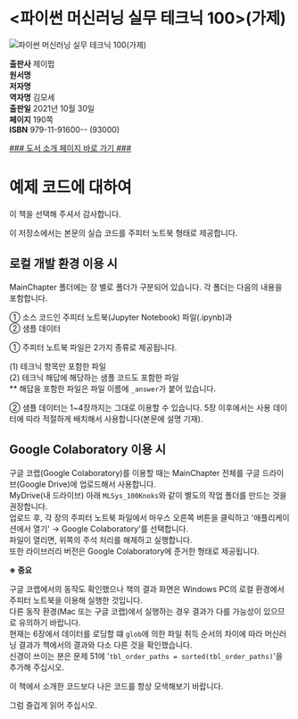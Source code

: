 # <파이썬 머신러닝 실무 테크닉 100>(가제)
![파이썬 머신러닝 실무 테크닉 100(가제)]()

**출판사** 제이펍  
**원서명**   
**저자명**   
**역자명** 김모세  
**출판일** 2021년 10월 30일  
**페이지** 190쪽   
**ISBN**  979-11-91600-- (93000)  

[### 도서 소개 페이지 바로 가기 ###](https://)  

# 예제 코드에 대하여

이 책을 선택해 주셔서 감사합니다.

이 저장소에서는 본문의 실습 코드를 주피터 노트북 형태로 제공합니다.

## 로컬 개발 환경 이용 시

MainChapter 폴더에는 장 별로 폴더가 구분되어 있습니다.
각 폴더는 다음의 내용을 포함합니다.

① 소스 코드인 주피터 노트북(Jupyter Notebook) 파일(.ipynb)과<br>
② 샘플 데이터

① 주피터 노트북 파일은 2가지 종류로 제공됩니다.

(1) 테크닉 항목만 포함한 파일<br>
(2) 테크닉 해답에 해당하는 샘플 코드도 포함한 파일<br>
** 해답을 포함한 파일은 파일 이름에 `_answer`가 붙어 있습니다.

② 샘플 데이터는 1~4장까지는 그대로 이용할 수 있습니다. 5장 이후에서는 사용 데이터에 따라 적절하게 배치해서 사용합니다(본문에 설명 기재).

## Google Colaboratory 이용 시

구글 코랩(Google Colaboratory)를 이용할 때는 MainChapter 전체를 구글 드라이브(Google Drive)에 업로드해서 사용합니다.<br>
MyDrive(내 드라이브) 아래 `MLSys_100Knoks`와 같이 별도의 작업 폴더를 만드는 것을 권장합니다.<br>
업로드 후, 각 장의 주피터 노트북 파일에서 마우스 오른쪽 버튼을 클릭하고 '애플리케이션에서 열기' → Google Colaboratory'를 선택합니다.<br>
파일이 열리면, 위쪽의 주석 처리를 해제하고 실행합니다.<br>
또한 라이브러리 버전은 Google Colaboratory에 준거한 형태로 제공됩니다.

**※ 중요**

구글 코랩에서의 동작도 확인했으나 책의 결과 화면은 Windows PC의 로컬 환경에서 주피터 노트북을 이용해 실행한 것입니다.<br>
다른 동작 환경(Mac 또는 구글 코랩)에서 실행하는 경우 결과가 다를 가능성이 있으므로 유의하기 바랍니다.<br>
현재는 6장에서 데이터를 로딩할 떄 `glob`에 의한 파일 취득 순서의 차이에 따라 머신러닝 결과가 책에서의 결과와 다소 다른 것을 확인했습니다.<br>
신경이 쓰이는 분은 문제 51에 '`tbl_order_paths = sorted(tbl_order_paths)`'을 추가해 주십시오.


이 책에서 소개한 코드보다 나은 코드를 항상 모색해보기 바랍니다.

그럼 즐겁게 읽어 주십시오.
